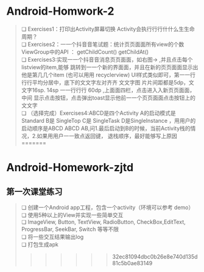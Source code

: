 
# Android-Homwork-2

>❏ Exercises1：打印出Activity屏幕切换 Activity会执⾏行行什什么⽣生命周期？  
❏ Exercises2：⼀一个抖⾳音笔试题：统计⻚页⾯面所有view的个数 ViewGroup中的API
： getChildCount() getChildAt()  
❏ Exercises3:实现⼀一个抖⾳音消息⻚页⾯面，如右图-> ,并且点击每个listview的item,能够
跳转到⼀一个新的界⾯面，并且在新的⻚页⾯面显示出他是第⼏几个item (也可以⽤用
recyclerview) UI样式类似即可，第⼀一⾏行行平均分居中，底下的⽂文字左对⻬齐 ⽂文字图
⽚片间距都是5dp，⽂文字16sp. 14sp ⼀一⾏行行 60dp ,上⾯面四栏，点击进⼊入新⻚页⾯面，中间
显示点击按钮，点击弹出toast显示他前⼀一个⻚页⾯面点击按钮上的⽂文字  
❏ （选择完成）Exercises4:ABCD是四个Activity A的启动模式是Standard B是
SingleTop C是 SingleTask D是SingleInstance ，⽤用户的启动顺序是ABCD ABCD
AB,问1.最后启动到B的时候，当前Activity栈的情况，2.如果⽤用户⼀一致点返回键，
退栈顺序，最好能够写上原因
=======
# Android-Homework-zjtd
## 第一次课堂练习

>❏ 创建一个Android app工程，包含一个activity（环境可以参考 demo）  
❏ 使用5种以上的View并实现一些简单交互  
❏ ImageView, Button, TextView, RadioButton, CheckBox,EditText, ProgressBar, SeekBar, Switch 等等不限  
❏ 将一些交互结果输出log  
❏ 打包生成apk
>>>>>>> 32ec81094dbc0b26e8e740d135d81c5b0ae83149
